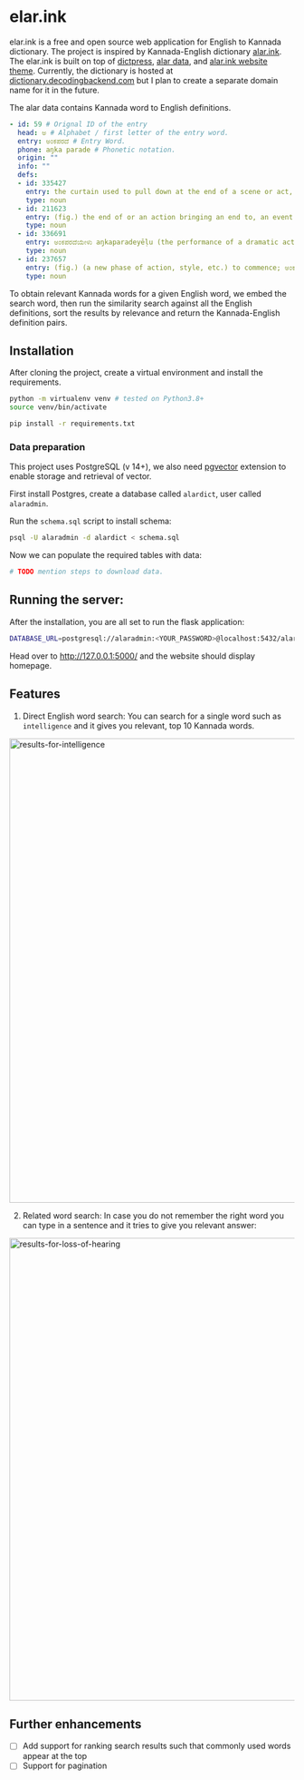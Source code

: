 # elar.ink
elar.ink is a free and open source web application for English to Kannada dictionary. The project is inspired by Kannada-English dictionary [alar.ink](https://alar.ink/). The elar.ink is built on top of [dictpress](https://github.com/knadh/dictpress), [alar data](https://github.com/alar-dict/data), and [alar.ink website theme](https://github.com/alar-dict/alar.ink).
Currently, the dictionary is hosted at [dictionary.decodingbackend.com](https://dictionary.decodingbackend.com/) but I plan to create a separate domain name for it in the future.

The alar data contains Kannada word to English definitions. 
```yaml
- id: 59 # Orignal ID of the entry
  head: ಅ # Alphabet / first letter of the entry word.
  entry: ಅಂಕಪರದೆ # Entry Word.
  phone: aŋka parade # Phonetic notation.
  origin: ""
  info: ""
  defs:
  - id: 335427
    entry: the curtain used to pull down at the end of a scene or act, in a play.
    type: noun
  - id: 211623
    entry: (fig.) the end of or an action bringing an end to, an event or an occasion;
    type: noun
  - id: 336691
    entry: ಅಂಕಪರದೆಯೇಳು aŋkaparadeyēḷu (the performance of a dramatic act) to start (as on the stage).
    type: noun
  - id: 237657
    entry: (fig.) (a new phase of action, style, etc.) to commence; ಅಂಕಪರದೆಬೀಳು aŋkaparade bīḷu to come to an end; 2. to cause to end.
    type: noun
```

To obtain relevant Kannada words for a given English word, we embed the search word, then run the similarity search against all the English definitions, sort the results by relevance and return the Kannada-English definition pairs.

## Installation
After cloning the project, create a virtual environment and install the requirements.
```bash
python -m virtualenv venv # tested on Python3.8+
source venv/bin/activate

pip install -r requirements.txt
```

### Data preparation
This project uses PostgreSQL (v 14+), we also need [pgvector](https://github.com/pgvector/pgvector) extension to enable storage and retrieval of vector.

First install Postgres, create a database called `alardict`, user called `alaradmin`.

Run the `schema.sql` script to install schema:
```bash
psql -U alaradmin -d alardict < schema.sql
```

Now we can populate the required tables with data:
```bash
# TODO mention steps to download data.
```

## Running the server:
After the installation, you are all set to run the flask application:
```bash
DATABASE_URL=postgresql://alaradmin:<YOUR_PASSWORD>@localhost:5432/alardict python flaskapp.py
```

Head over to http://127.0.0.1:5000/ and the website should display homepage.


## Features
1. Direct English word search:
You can search for a single word such as `intelligence` and it gives you relevant, top 10 Kannada words.
<img width="819" alt="results-for-intelligence" src="https://github.com/sumitj39/elar.ink/assets/13235252/ecd82728-0f31-4631-a9cb-1178615c7624">

2. Related word search:
In case you do not remember the right word you can type in a sentence and it tries to give you relevant answer:
<img width="816" alt="results-for-loss-of-hearing" src="https://github.com/sumitj39/elar.ink/assets/13235252/021d1f17-8494-4789-bafe-b7f2cc0f62ef">


## Further enhancements
- [ ] Add support for ranking search results such that commonly used words appear at the top
- [ ] Support for pagination
